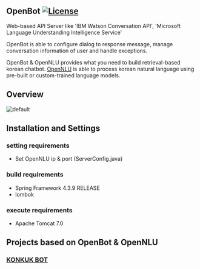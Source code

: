## OpenBot [![License](https://img.shields.io/github/license/mashape/apistatus.svg)](https://github.com/hyunwoo9301/OpenBot/blob/master/LICENSE)

Web-based API Server like 'IBM Watson Conversation API', 'Microsoft Language Understanding Intelligence Service'

OpenBot is able to configure dialog to response message, manage conversation information of user and handle exceptions.

OpenBot & OpenNLU provides what you need to build retrieval-based korean chatbot. [OpenNLU](https://github.com/hyunwoo9301/OpenBot) is able to process korean natural language using pre-built or custom-trained language models.

## Overview
![default](https://user-images.githubusercontent.com/20318775/35503799-85a729aa-0524-11e8-8807-1cf3a6f11d63.png)

## Installation and Settings
### setting requirements
- Set OpenNLU ip & port (ServerConfig.java)

### build requirements
- Spring Framework 4.3.9 RELEASE
- lombok

### execute requirements
- Apache Tomcat 7.0

## Projects based on OpenBot & OpenNLU
### [KONKUK BOT](https://www.youtube.com/watch?v=se6ngTUQdxk)
